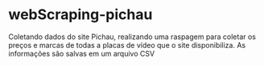 # webScraping-pichau
Coletando dados do site Pichau, realizando uma raspagem para coletar os preços e marcas de todas a placas de vídeo que o site disponibiliza. As informações são salvas em um arquivo CSV
